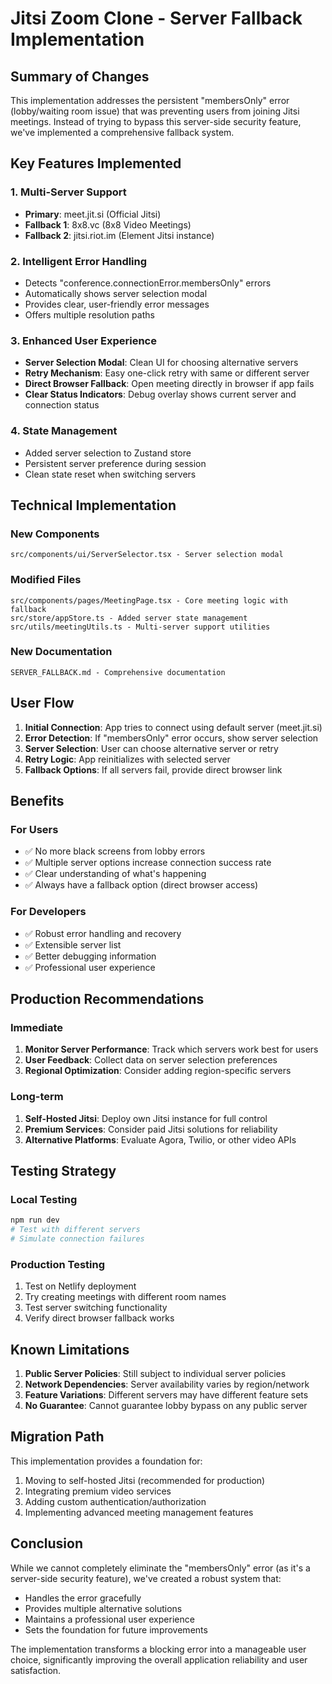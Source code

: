 # Jitsi Zoom Clone - Server Fallback Implementation

## Summary of Changes

This implementation addresses the persistent "membersOnly" error (lobby/waiting room issue) that was preventing users from joining Jitsi meetings. Instead of trying to bypass this server-side security feature, we've implemented a comprehensive fallback system.

## Key Features Implemented

### 1. Multi-Server Support
- **Primary**: meet.jit.si (Official Jitsi)
- **Fallback 1**: 8x8.vc (8x8 Video Meetings)
- **Fallback 2**: jitsi.riot.im (Element Jitsi instance)

### 2. Intelligent Error Handling
- Detects "conference.connectionError.membersOnly" errors
- Automatically shows server selection modal
- Provides clear, user-friendly error messages
- Offers multiple resolution paths

### 3. Enhanced User Experience
- **Server Selection Modal**: Clean UI for choosing alternative servers
- **Retry Mechanism**: Easy one-click retry with same or different server
- **Direct Browser Fallback**: Open meeting directly in browser if app fails
- **Clear Status Indicators**: Debug overlay shows current server and connection status

### 4. State Management
- Added server selection to Zustand store
- Persistent server preference during session
- Clean state reset when switching servers

## Technical Implementation

### New Components
```
src/components/ui/ServerSelector.tsx - Server selection modal
```

### Modified Files
```
src/components/pages/MeetingPage.tsx - Core meeting logic with fallback
src/store/appStore.ts - Added server state management
src/utils/meetingUtils.ts - Multi-server support utilities
```

### New Documentation
```
SERVER_FALLBACK.md - Comprehensive documentation
```

## User Flow

1. **Initial Connection**: App tries to connect using default server (meet.jit.si)
2. **Error Detection**: If "membersOnly" error occurs, show server selection
3. **Server Selection**: User can choose alternative server or retry
4. **Retry Logic**: App reinitializes with selected server
5. **Fallback Options**: If all servers fail, provide direct browser link

## Benefits

### For Users
- ✅ No more black screens from lobby errors
- ✅ Multiple server options increase connection success rate
- ✅ Clear understanding of what's happening
- ✅ Always have a fallback option (direct browser access)

### For Developers
- ✅ Robust error handling and recovery
- ✅ Extensible server list
- ✅ Better debugging information
- ✅ Professional user experience

## Production Recommendations

### Immediate
1. **Monitor Server Performance**: Track which servers work best for users
2. **User Feedback**: Collect data on server selection preferences
3. **Regional Optimization**: Consider adding region-specific servers

### Long-term
1. **Self-Hosted Jitsi**: Deploy own Jitsi instance for full control
2. **Premium Services**: Consider paid Jitsi solutions for reliability
3. **Alternative Platforms**: Evaluate Agora, Twilio, or other video APIs

## Testing Strategy

### Local Testing
```bash
npm run dev
# Test with different servers
# Simulate connection failures
```

### Production Testing
1. Test on Netlify deployment
2. Try creating meetings with different room names
3. Test server switching functionality
4. Verify direct browser fallback works

## Known Limitations

1. **Public Server Policies**: Still subject to individual server policies
2. **Network Dependencies**: Server availability varies by region/network
3. **Feature Variations**: Different servers may have different feature sets
4. **No Guarantee**: Cannot guarantee lobby bypass on any public server

## Migration Path

This implementation provides a foundation for:
1. Moving to self-hosted Jitsi (recommended for production)
2. Integrating premium video services
3. Adding custom authentication/authorization
4. Implementing advanced meeting management features

## Conclusion

While we cannot completely eliminate the "membersOnly" error (as it's a server-side security feature), we've created a robust system that:
- Handles the error gracefully
- Provides multiple alternative solutions
- Maintains a professional user experience
- Sets the foundation for future improvements

The implementation transforms a blocking error into a manageable user choice, significantly improving the overall application reliability and user satisfaction.
